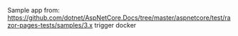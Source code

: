 Sample app from: https://github.com/dotnet/AspNetCore.Docs/tree/master/aspnetcore/test/razor-pages-tests/samples/3.x trigger docker